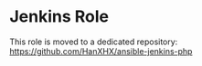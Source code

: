 Jenkins Role
============

This role is moved to a dedicated repository: https://github.com/HanXHX/ansible-jenkins-php
